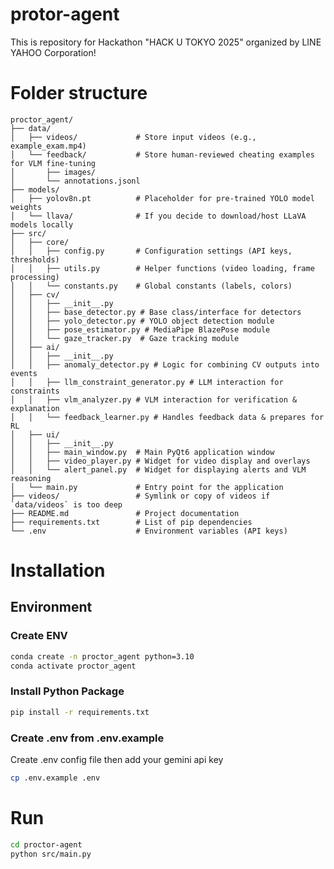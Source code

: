 # protor-agent
This is repository for Hackathon "HACK U TOKYO 2025" organized by LINE YAHOO Corporation!

# Folder structure
```text
proctor_agent/
├── data/
│   ├── videos/             # Store input videos (e.g., example_exam.mp4)
│   └── feedback/           # Store human-reviewed cheating examples for VLM fine-tuning
│       ├── images/
│       └── annotations.jsonl
├── models/
│   ├── yolov8n.pt          # Placeholder for pre-trained YOLO model weights
│   └── llava/              # If you decide to download/host LLaVA models locally
├── src/
│   ├── core/
│   │   ├── config.py       # Configuration settings (API keys, thresholds)
│   │   ├── utils.py        # Helper functions (video loading, frame processing)
│   │   └── constants.py    # Global constants (labels, colors)
│   ├── cv/
│   │   ├── __init__.py
│   │   ├── base_detector.py # Base class/interface for detectors
│   │   ├── yolo_detector.py # YOLO object detection module
│   │   ├── pose_estimator.py # MediaPipe BlazePose module
│   │   └── gaze_tracker.py  # Gaze tracking module
│   ├── ai/
│   │   ├── __init__.py
│   │   ├── anomaly_detector.py # Logic for combining CV outputs into events
│   │   ├── llm_constraint_generator.py # LLM interaction for constraints
│   │   ├── vlm_analyzer.py # VLM interaction for verification & explanation
│   │   └── feedback_learner.py # Handles feedback data & prepares for RL
│   ├── ui/
│   │   ├── __init__.py
│   │   ├── main_window.py  # Main PyQt6 application window
│   │   ├── video_player.py # Widget for video display and overlays
│   │   └── alert_panel.py  # Widget for displaying alerts and VLM reasoning
│   └── main.py             # Entry point for the application
├── videos/                 # Symlink or copy of videos if `data/videos` is too deep
├── README.md               # Project documentation
├── requirements.txt        # List of pip dependencies
└── .env                    # Environment variables (API keys)
```

# Installation

## Environment

### Create ENV
``` bash
conda create -n proctor_agent python=3.10
conda activate proctor_agent
```

### Install Python Package
``` bash
pip install -r requirements.txt
```

### Create .env from .env.example
Create .env config file then add your gemini api key
``` bash
cp .env.example .env
```

# Run
``` bash
cd proctor-agent
python src/main.py
```
